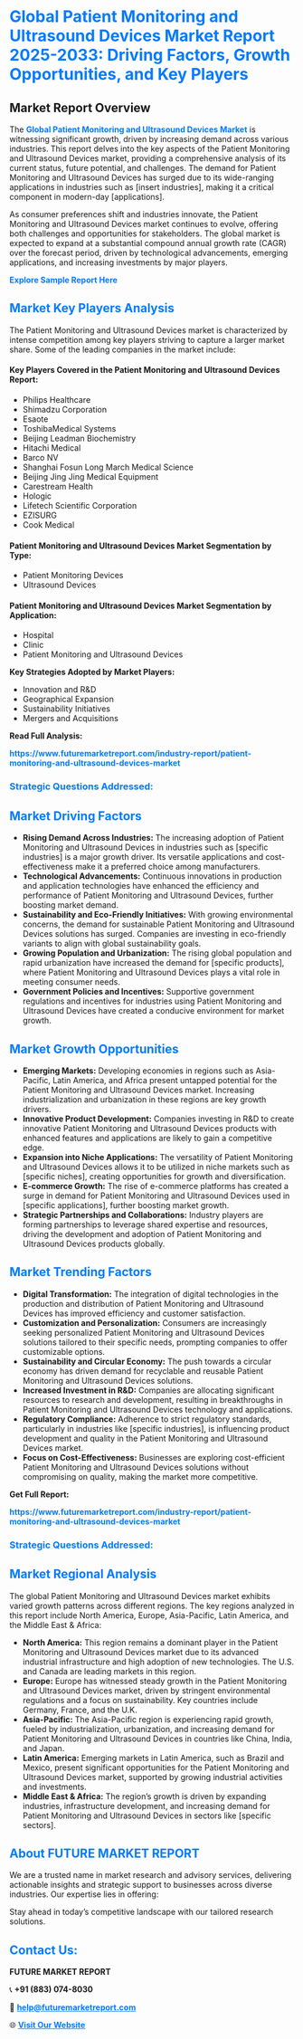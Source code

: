 <h1 style="color: #007BFF;">Global Patient Monitoring and Ultrasound Devices Market Report 2025-2033: Driving Factors, Growth Opportunities, and Key Players</h1>

<section id="overview">
<h2>Market Report Overview</h2>
<p>The <a href="https://www.futuremarketreport.com/industry-report/patient-monitoring-and-ultrasound-devices-market" style="color: #007BFF; text-decoration: none;"><strong>Global Patient Monitoring and Ultrasound Devices Market</strong></a> is witnessing significant growth, driven by increasing demand across various industries. This report delves into the key aspects of the Patient Monitoring and Ultrasound Devices market, providing a comprehensive analysis of its current status, future potential, and challenges. The demand for Patient Monitoring and Ultrasound Devices has surged due to its wide-ranging applications in industries such as [insert industries], making it a critical component in modern-day [applications].</p>
<p>As consumer preferences shift and industries innovate, the Patient Monitoring and Ultrasound Devices market continues to evolve, offering both challenges and opportunities for stakeholders. The global market is expected to expand at a substantial compound annual growth rate (CAGR) over the forecast period, driven by technological advancements, emerging applications, and increasing investments by major players.</p>
</section>

<section id="overview">
<p><a href="https://www.futuremarketreport.com/request-sample/reportId=122607" style="color: #007BFF; text-decoration: none;"><strong>Explore Sample Report Here</strong></a></p>
</section>

<section id="key-players">
<h2 style="color: #007BFF;">Market Key Players Analysis</h2>
<p>The Patient Monitoring and Ultrasound Devices market is characterized by intense competition among key players striving to capture a larger market share. Some of the leading companies in the market include:</p>
<h4>Key Players Covered in the Patient Monitoring and Ultrasound Devices Report:</h4>
<ul><li>Philips Healthcare</li><li>Shimadzu Corporation</li><li>Esaote</li><li>ToshibaMedical Systems</li><li>Beijing Leadman Biochemistry</li><li>Hitachi Medical</li><li>Barco NV</li><li>Shanghai Fosun Long March Medical Science</li><li>Beijing Jing Jing Medical Equipment</li><li>Carestream Health</li><li>Hologic</li><li>Lifetech Scientific Corporation</li><li>EZISURG</li><li>Cook Medical</li></ul>
<h4>Patient Monitoring and Ultrasound Devices Market Segmentation by Type:</h4>
<ul><li>Patient Monitoring Devices</li><li>Ultrasound Devices</li></ul>

<h4>Patient Monitoring and Ultrasound Devices Market Segmentation by Application:</h4>
<ul><li>Hospital</li><li>Clinic</li><li>Patient Monitoring and Ultrasound Devices</li></ul>
<p><strong>Key Strategies Adopted by Market Players:</strong></p>
<ul>
<li>Innovation and R&D</li>
<li>Geographical Expansion</li>
<li>Sustainability Initiatives</li>
<li>Mergers and Acquisitions</li>
</ul>
</section>

<section>
<p><strong>Read Full Analysis: </strong></p><a href="https://www.futuremarketreport.com/industry-report/patient-monitoring-and-ultrasound-devices-market" style="color: #007BFF; text-decoration: none;"><strong>https://www.futuremarketreport.com/industry-report/patient-monitoring-and-ultrasound-devices-market</strong></a>
<h3 style="color: #007BFF;">Strategic Questions Addressed:</h3>
</section>

<section id="driving-factors">
<h2 style="color: #007BFF;">Market Driving Factors</h2>
<ul>
<li><strong>Rising Demand Across Industries:</strong> The increasing adoption of Patient Monitoring and Ultrasound Devices in industries such as [specific industries] is a major growth driver. Its versatile applications and cost-effectiveness make it a preferred choice among manufacturers.</li>
<li><strong>Technological Advancements:</strong> Continuous innovations in production and application technologies have enhanced the efficiency and performance of Patient Monitoring and Ultrasound Devices, further boosting market demand.</li>
<li><strong>Sustainability and Eco-Friendly Initiatives:</strong> With growing environmental concerns, the demand for sustainable Patient Monitoring and Ultrasound Devices solutions has surged. Companies are investing in eco-friendly variants to align with global sustainability goals.</li>
<li><strong>Growing Population and Urbanization:</strong> The rising global population and rapid urbanization have increased the demand for [specific products], where Patient Monitoring and Ultrasound Devices plays a vital role in meeting consumer needs.</li>
<li><strong>Government Policies and Incentives:</strong> Supportive government regulations and incentives for industries using Patient Monitoring and Ultrasound Devices have created a conducive environment for market growth.</li>
</ul>
</section>

<section id="growth-opportunities">
<h2 style="color: #007BFF;">Market Growth Opportunities</h2>
<ul>
<li><strong>Emerging Markets:</strong> Developing economies in regions such as Asia-Pacific, Latin America, and Africa present untapped potential for the Patient Monitoring and Ultrasound Devices market. Increasing industrialization and urbanization in these regions are key growth drivers.</li>
<li><strong>Innovative Product Development:</strong> Companies investing in R&D to create innovative Patient Monitoring and Ultrasound Devices products with enhanced features and applications are likely to gain a competitive edge.</li>
<li><strong>Expansion into Niche Applications:</strong> The versatility of Patient Monitoring and Ultrasound Devices allows it to be utilized in niche markets such as [specific niches], creating opportunities for growth and diversification.</li>
<li><strong>E-commerce Growth:</strong> The rise of e-commerce platforms has created a surge in demand for Patient Monitoring and Ultrasound Devices used in [specific applications], further boosting market growth.</li>
<li><strong>Strategic Partnerships and Collaborations:</strong> Industry players are forming partnerships to leverage shared expertise and resources, driving the development and adoption of Patient Monitoring and Ultrasound Devices products globally.</li>
</ul>
</section>

<section id="trending-factors">
<h2 style="color: #007BFF;">Market Trending Factors</h2>
<ul>
<li><strong>Digital Transformation:</strong> The integration of digital technologies in the production and distribution of Patient Monitoring and Ultrasound Devices has improved efficiency and customer satisfaction.</li>
<li><strong>Customization and Personalization:</strong> Consumers are increasingly seeking personalized Patient Monitoring and Ultrasound Devices solutions tailored to their specific needs, prompting companies to offer customizable options.</li>
<li><strong>Sustainability and Circular Economy:</strong> The push towards a circular economy has driven demand for recyclable and reusable Patient Monitoring and Ultrasound Devices solutions.</li>
<li><strong>Increased Investment in R&D:</strong> Companies are allocating significant resources to research and development, resulting in breakthroughs in Patient Monitoring and Ultrasound Devices technology and applications.</li>
<li><strong>Regulatory Compliance:</strong> Adherence to strict regulatory standards, particularly in industries like [specific industries], is influencing product development and quality in the Patient Monitoring and Ultrasound Devices market.</li>
<li><strong>Focus on Cost-Effectiveness:</strong> Businesses are exploring cost-efficient Patient Monitoring and Ultrasound Devices solutions without compromising on quality, making the market more competitive.</li>
</ul>
</section>

<section>
<p><strong>Get Full Report: </strong></p><a href="https://www.futuremarketreport.com/industry-report/patient-monitoring-and-ultrasound-devices-market" style="color: #007BFF; text-decoration: none;"><strong>https://www.futuremarketreport.com/industry-report/patient-monitoring-and-ultrasound-devices-market</strong></a>
<h3 style="color: #007BFF;">Strategic Questions Addressed:</h3>
</section>


<section id="regional-analysis">
<h2 style="color: #007BFF;">Market Regional Analysis</h2>
<p>The global Patient Monitoring and Ultrasound Devices market exhibits varied growth patterns across different regions. The key regions analyzed in this report include North America, Europe, Asia-Pacific, Latin America, and the Middle East & Africa:</p>
<ul>
<li><strong>North America:</strong> This region remains a dominant player in the Patient Monitoring and Ultrasound Devices market due to its advanced industrial infrastructure and high adoption of new technologies. The U.S. and Canada are leading markets in this region.</li>
<li><strong>Europe:</strong> Europe has witnessed steady growth in the Patient Monitoring and Ultrasound Devices market, driven by stringent environmental regulations and a focus on sustainability. Key countries include Germany, France, and the U.K.</li>
<li><strong>Asia-Pacific:</strong> The Asia-Pacific region is experiencing rapid growth, fueled by industrialization, urbanization, and increasing demand for Patient Monitoring and Ultrasound Devices in countries like China, India, and Japan.</li>
<li><strong>Latin America:</strong> Emerging markets in Latin America, such as Brazil and Mexico, present significant opportunities for the Patient Monitoring and Ultrasound Devices market, supported by growing industrial activities and investments.</li>
<li><strong>Middle East & Africa:</strong> The region’s growth is driven by expanding industries, infrastructure development, and increasing demand for Patient Monitoring and Ultrasound Devices in sectors like [specific sectors].</li>
</ul>
</section>

<footer>
<h2 style="color: #007BFF;">About FUTURE MARKET REPORT</h2>
<p>We are a trusted name in market research and advisory services, delivering actionable insights and strategic support to businesses across diverse industries. Our expertise lies in offering:</p>

<p>Stay ahead in today’s competitive landscape with our tailored research solutions.</p>

<h2 style="color: #007BFF;">Contact Us:</h2>
<p><strong>FUTURE MARKET REPORT</strong></p>
<p>📞 <strong>+91 (883) 074-8030</strong></p>
<p>📧 <strong><a href="mailto:help@futuremarketreport.com" style="color: #007BFF;">help@futuremarketreport.com</a></strong></p>
<p>🌐 <strong><a href="https://www.futuremarketreport.com/" style="color: #007BFF;">Visit Our Website</a></strong></p>
</footer>